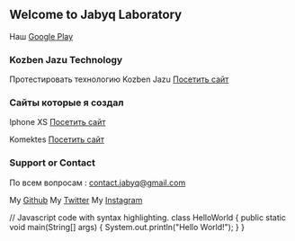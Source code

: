 ## Welcome to Jabyq Laboratory
Наш [Google Play](https://play.google.com/store/apps/dev?id=6423833022222539116) 

### Kozben Jazu Technology
Протестировать технологию Kozben Jazu [Посетить сайт](https://kozben-jazu.netlify.app/)

### Сайты которые я создал
Iphone XS [Посетить сайт](https://jabyqlab.github.io/iphone/)

Komektes [Посетить сайт](https://komektes.github.io/info/)

### Support or Contact
По всем вопросам : contact.jabyq@gmail.com

My [Github](https://github.com/jabyqlab)
My [Twitter](https://twitter.com/ongar_dev)
My [Instagram](https://www.instagram.com/ongar.dev/)

// Javascript code with syntax highlighting.
class HelloWorld {
    public static void main(String[] args) {
        System.out.println("Hello World!");
    }
}



